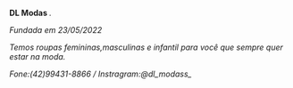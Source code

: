 <p> <b> DL Modas </b>.
<p> <i> Fundada em 23/05/2022 </i>
<p> <i> Temos roupas femininas,masculinas e infantil para você que sempre quer estar na moda. </i>
<p> <i> Fone:(42)99431-8866 / Instragram:@dl_modass_ <i/>
